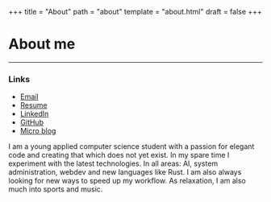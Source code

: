 +++
title = "About"
path = "about"
template = "about.html"
draft = false
+++

<h1>About me</h1>
<hr />
<div class="about">
  <div>
    <h3>Links</h3>
    <ul>
      <li><a target="_blank" href="mailto:contact@pine32.be">Email</a></li>
      <li><a target="_blank" href="https://drive.google.com/drive/folders/19VhleRmM2VZA6yEwbBgfcH3VGJKM_GlT?usp=sharing">Resume</a></li>
      <li>
        <a target="_blank" href="https://linkedin.com/in/jules--r">LinkedIn</a>
      </li>
      <li>
        <a target="_blank" href="https://github.com/Pineapple217">GitHub</a>
      </li>
      <li><a target="_blank" href="https://mb.pine32.be/">Micro blog</a></li>
    </ul>
  </div>
  <!-- <div>
    <h3>More of me</h3>
    <ul>
    </ul>
  </div> -->
  <div>
    <p>
        I am a young applied computer science student with a passion for elegant
        code and creating that which does not yet exist. In my spare time I experiment
        with the latest technologies. In all areas: AI, system administration, webdev and
        new languages like Rust. I am also always looking for new ways to speed up my
        workflow. As relaxation, I am also much into sports and music.
    </p>
  </div>
</div>
